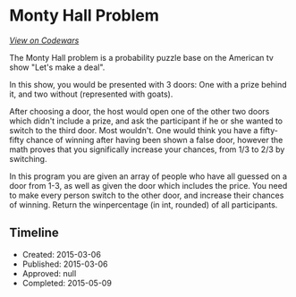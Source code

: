 # Monty Hall Problem
[*View on Codewars*](https://www.codewars.com/kata/monty-hall-problem)

The Monty Hall problem is a probability puzzle base on the American tv show "Let's make a deal".

In this show, you would be presented with 3 doors: One with a prize behind it, and two without (represented with goats).

After choosing a door, the host would open one of the other two doors which didn't include a prize, and ask the participant if he or she wanted to switch to the third door. Most wouldn't. One would think you have a fifty-fifty chance of winning after having been shown a false door, however the math proves that you significally increase your chances, from 1/3 to 2/3 by switching.

In this program you are given an array of people who have all guessed on a door from 1-3, as well as given the door which includes the price. You need to make every person switch to the other door, and increase their chances of winning. Return the winpercentage (in int, rounded) of all participants.

## Timeline
- Created: 2015-03-06
- Published: 2015-03-06
- Approved: null
- Completed: 2015-05-09